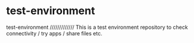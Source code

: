 # test-environment
test-environment
///////////// This is a test environment repository to check connectivity / try apps / share files etc.
